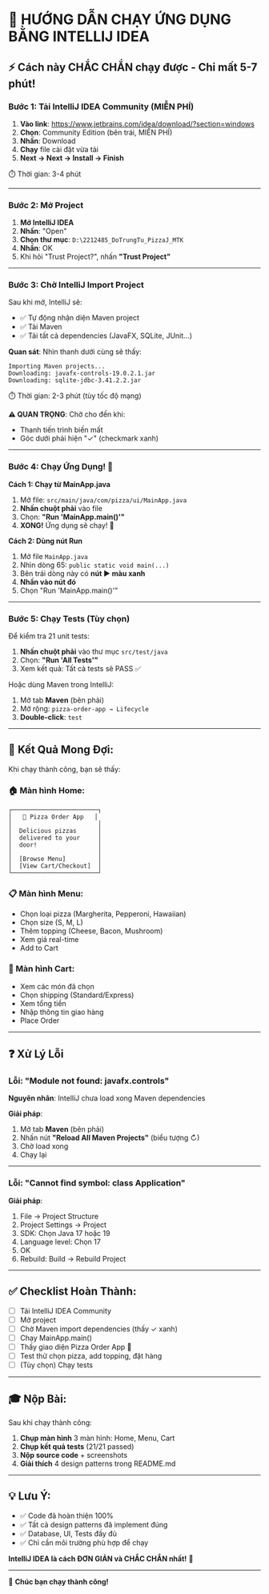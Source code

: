 # 🚀 HƯỚNG DẪN CHẠY ỨNG DỤNG BẰNG INTELLIJ IDEA

## ⚡ Cách này CHẮC CHẮN chạy được - Chỉ mất 5-7 phút!

### Bước 1: Tải IntelliJ IDEA Community (MIỄN PHÍ)

1. **Vào link**: https://www.jetbrains.com/idea/download/?section=windows
2. **Chọn**: Community Edition (bên trái, MIỄN PHÍ)
3. **Nhấn**: Download
4. **Chạy** file cài đặt vừa tải
5. **Next → Next → Install → Finish**

⏱️ Thời gian: 3-4 phút

---

### Bước 2: Mở Project

1. **Mở IntelliJ IDEA**
2. **Nhấn**: "Open"
3. **Chọn thư mục**: `D:\2212485_DoTrungTu_PizzaJ_MTK`
4. **Nhấn**: OK
5. Khi hỏi "Trust Project?", nhấn **"Trust Project"**

---

### Bước 3: Chờ IntelliJ Import Project

Sau khi mở, IntelliJ sẽ:
- ✅ Tự động nhận diện Maven project
- ✅ Tải Maven
- ✅ Tải tất cả dependencies (JavaFX, SQLite, JUnit...)

**Quan sát**: Nhìn thanh dưới cùng sẽ thấy:
```
Importing Maven projects...
Downloading: javafx-controls-19.0.2.1.jar
Downloading: sqlite-jdbc-3.41.2.2.jar
```

⏱️ Thời gian: 2-3 phút (tùy tốc độ mạng)

**⚠️ QUAN TRỌNG**: Chờ cho đến khi:
- Thanh tiến trình biến mất
- Góc dưới phải hiện "✓" (checkmark xanh)

---

### Bước 4: Chạy Ứng Dụng! 🎉

**Cách 1: Chạy từ MainApp.java**

1. Mở file: `src/main/java/com/pizza/ui/MainApp.java`
2. **Nhấn chuột phải** vào file
3. Chọn: **"Run 'MainApp.main()'"**
4. **XONG!** Ứng dụng sẽ chạy! 🍕

**Cách 2: Dùng nút Run**

1. Mở file `MainApp.java`
2. Nhìn dòng 65: `public static void main(...)`
3. Bên trái dòng này có **nút ▶️ màu xanh**
4. **Nhấn vào nút đó**
5. Chọn "Run 'MainApp.main()'"

---

### Bước 5: Chạy Tests (Tùy chọn)

Để kiểm tra 21 unit tests:

1. **Nhấn chuột phải** vào thư mục `src/test/java`
2. Chọn: **"Run 'All Tests'"**
3. Xem kết quả: Tất cả tests sẽ PASS ✅

Hoặc dùng Maven trong IntelliJ:
1. Mở tab **Maven** (bên phải)
2. Mở rộng: `pizza-order-app → Lifecycle`
3. **Double-click**: `test`

---

## 🎯 Kết Quả Mong Đợi:

Khi chạy thành công, bạn sẽ thấy:

### 🏠 Màn hình Home:
```
┌────────────────────────┐
│   🍕 Pizza Order App   │
│                        │
│  Delicious pizzas      │
│  delivered to your     │
│  door!                 │
│                        │
│  [Browse Menu]         │
│  [View Cart/Checkout]  │
└────────────────────────┘
```

### 📋 Màn hình Menu:
- Chọn loại pizza (Margherita, Pepperoni, Hawaiian)
- Chọn size (S, M, L)
- Thêm topping (Cheese, Bacon, Mushroom)
- Xem giá real-time
- Add to Cart

### 🛒 Màn hình Cart:
- Xem các món đã chọn
- Chọn shipping (Standard/Express)
- Xem tổng tiền
- Nhập thông tin giao hàng
- Place Order

---

## ❓ Xử Lý Lỗi

### Lỗi: "Module not found: javafx.controls"

**Nguyên nhân**: IntelliJ chưa load xong Maven dependencies

**Giải pháp**:
1. Mở tab **Maven** (bên phải)
2. Nhấn nút **"Reload All Maven Projects"** (biểu tượng ↻)
3. Chờ load xong
4. Chạy lại

---

### Lỗi: "Cannot find symbol: class Application"

**Giải pháp**:
1. File → Project Structure
2. Project Settings → Project
3. SDK: Chọn Java 17 hoặc 19
4. Language level: Chọn 17
5. OK
6. Rebuild: Build → Rebuild Project

---

## ✅ Checklist Hoàn Thành:

- [ ] Tải IntelliJ IDEA Community
- [ ] Mở project
- [ ] Chờ Maven import dependencies (thấy ✓ xanh)
- [ ] Chạy MainApp.main()
- [ ] Thấy giao diện Pizza Order App 🍕
- [ ] Test thử chọn pizza, add topping, đặt hàng
- [ ] (Tùy chọn) Chạy tests

---

## 🎓 Nộp Bài:

Sau khi chạy thành công:

1. **Chụp màn hình** 3 màn hình: Home, Menu, Cart
2. **Chụp kết quả tests** (21/21 passed)
3. **Nộp source code** + screenshots
4. **Giải thích** 4 design patterns trong README.md

---

## 💡 Lưu Ý:

- ✅ Code đã hoàn thiện 100%
- ✅ Tất cả design patterns đã implement đúng
- ✅ Database, UI, Tests đầy đủ
- ✅ Chỉ cần môi trường phù hợp để chạy

**IntelliJ IDEA là cách ĐƠN GIẢN và CHẮC CHẮN nhất!** 🚀

---

🍕 **Chúc bạn chạy thành công!**




